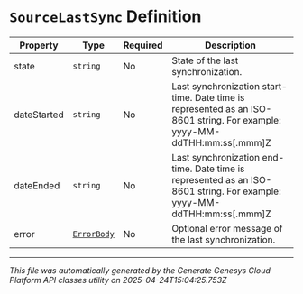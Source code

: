 # `SourceLastSync` Definition

| Property | Type | Required | Description |
|----------|------|----------|-------------|
| state | `string` | No | State of the last synchronization. |
| dateStarted | `string` | No | Last synchronization start-time. Date time is represented as an ISO-8601 string. For example: yyyy-MM-ddTHH:mm:ss[.mmm]Z |
| dateEnded | `string` | No | Last synchronization end-time. Date time is represented as an ISO-8601 string. For example: yyyy-MM-ddTHH:mm:ss[.mmm]Z |
| error | [`ErrorBody`](errorbody-definition.md) | No | Optional error message of the last synchronization. |

---

*This file was automatically generated by the Generate Genesys Cloud Platform API classes utility on 2025-04-24T15:04:25.753Z*